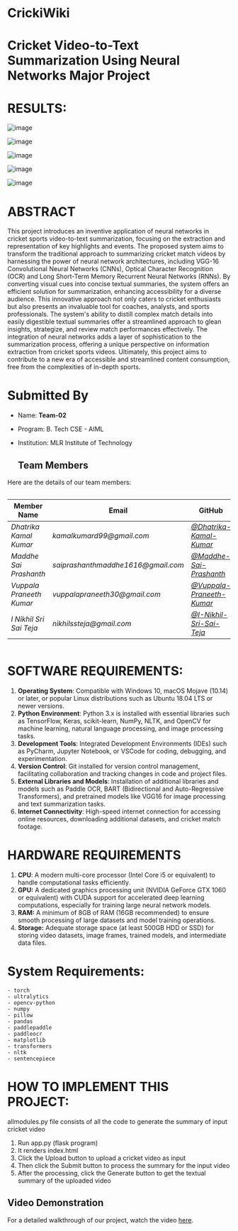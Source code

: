 
# CrickiWiki 
# Cricket Video-to-Text Summarization Using Neural Networks Major Project

# RESULTS:

![image](https://github.com/SaiPrashanthMaddhe/CSM02-Cricket-Video-to-Text-Summarization-Major/assets/101933141/59528ab2-a8aa-4ded-8fa0-59363049fdbc)

![image](https://github.com/SaiPrashanthMaddhe/CSM02-Cricket-Video-to-Text-Summarization-Major/assets/101933141/7db0e289-180c-4db2-be4d-37856be06d56)

![image](https://github.com/SaiPrashanthMaddhe/CSM02-Cricket-Video-to-Text-Summarization-Major/assets/101933141/dd62fe70-284c-4eae-a304-cc8e28841359)

![image](https://github.com/SaiPrashanthMaddhe/CSM02-Cricket-Video-to-Text-Summarization-Major/assets/101933141/483b5bbb-fe0f-492c-a1c2-991820600b25)

![image](https://github.com/SaiPrashanthMaddhe/CSM02-Cricket-Video-to-Text-Summarization-Major/assets/101933141/eed8da02-2ad3-49ab-bac2-11f974e1460a)

# ABSTRACT
This project introduces an inventive application of neural networks in cricket sports video-to-text summarization, focusing on the extraction and representation of key highlights and events. The proposed system aims to transform the traditional approach to summarizing cricket match videos by harnessing the power of neural network architectures, including VGG-16 Convolutional Neural Networks (CNNs), Optical Character Recognition (OCR) and Long Short-Term Memory Recurrent Neural Networks (RNNs). By converting visual cues into concise textual summaries, the system offers an efficient solution for summarization, enhancing accessibility for a diverse audience. This innovative approach not only caters to cricket enthusiasts but also presents an invaluable tool for coaches, analysts, and sports professionals. The system's ability to distill complex match details into easily digestible textual summaries offer a streamlined approach to glean insights, strategize, and review match performances effectively. The integration of neural networks adds a layer of sophistication to the summarization process, offering a
unique perspective on information extraction from cricket sports videos. Ultimately, this project aims to contribute to a new era of accessible and streamlined content  consumption, free from the complexities of in-depth sports.

# Submitted By
- Name: **Team-02**
- Program: B. Tech CSE - AIML
- Institution: MLR Institute of Technology

  ## Team Members

Here are the details of our team members:
<div style="display: flex; justify-content: center;">

| Member Name | Email                     | GitHub                              |
| ----------- | -------------------------- | ------------------------------------ |
| _Dhatrika Kamal Kumar_ | _kamalkumard99@gmail.com_    | _[@Dhatrika-Kamal-Kumar](https://github.com/)_ |
| _Maddhe Sai Prashanth_ | _saiprashanthmaddhe1616@gmail.com_    | _[@Maddhe-Sai-Prashanth](https://github.com/SaiPrashanthMaddhe)_ |
| _Vuppala Praneeth Kumar_ | _vuppalapraneeth30@gmail.com_     | _[@Vuppala-Praneeth-Kumar](https://github.com/)_ |
| _I Nikhil Sri Sai Teja_  | _nikhilssteja@gmail.com_      | _[@I-Nikhil-Sri-Sai-Teja](https://github.com/)_ |

</div>


# SOFTWARE REQUIREMENTS:
1. **Operating System**: Compatible with Windows 10, macOS Mojave (10.14) or later, or
popular Linux distributions such as Ubuntu 18.04 LTS or newer versions.
2. **Python Environment**: Python 3.x is installed with essential libraries such as
TensorFlow, Keras, scikit-learn, NumPy, NLTK, and OpenCV for machine learning, natural language processing, and image processing tasks.
3. **Development Tools**: Integrated Development Environments (IDEs) such as PyCharm, Jupyter Notebook, or VSCode for coding, debugging, and experimentation.
4. **Version Control**: Git installed for version control management, facilitating
collaboration and tracking changes in code and project files.
5. **External Libraries and Models**: Installation of additional libraries and models such as
Paddle OCR, BART (Bidirectional and Auto-Regressive Transformers), and pretrained models like VGG16 for image processing and text summarization tasks.
6. **Internet Connectivity**: High-speed internet connection for accessing online resources, downloading additional datasets, and cricket match footage.

# HARDWARE REQUIREMENTS
1. **CPU**: A modern multi-core processor (Intel Core i5 or equivalent) to handle
computational tasks efficiently.
2. **GPU:** A dedicated graphics processing unit (NVIDIA GeForce GTX 1060 or equivalent)
with CUDA support for accelerated deep learning computations, especially for training
large neural network models.
3. **RAM:** A minimum of 8GB of RAM (16GB recommended) to ensure smooth processing
of large datasets and model training operations.
4. **Storage:** Adequate storage space (at least 500GB HDD or SSD) for storing video datasets, image frames, trained models, and intermediate data files.


# **System Requirements:**

```
- torch
- ultralytics
- opencv-python
- numpy
- pillow
- pandas
- paddlepaddle
- paddleocr
- matplotlib
- transformers
- nltk
- sentencepiece
```

# HOW TO IMPLEMENT THIS PROJECT:

allmodules.py file consists of all the code to generate the summary of input cricket video 

1. Run app.py (flask program)
2. It renders index.html
3. Click the Upload button to upload a cricket video as input
4. Then click the Submit button to process the summary for the input video
5. After the processing, click the Generate button to get the textual summary of the uploaded video

## Video Demonstration

For a detailed walkthrough of our project, watch the video [here](https://drive.google.com/file/d/1wy6d4aU2JNFbaFhrIbzdHOXMFP5mlxzI/view).


